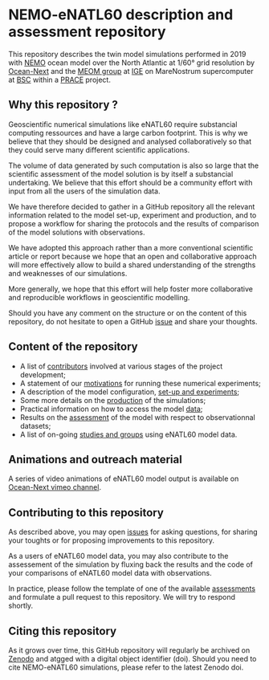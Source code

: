 # NEMO-eNATL60 description and assessment repository

This repository describes the twin model simulations performed in 2019 with [NEMO](https://www.nemo-ocean.eu) ocean model over the North Atlantic at 1/60° grid resolution by [Ocean-Next](https://www.ocean-next.fr/) and the [MEOM group](http://meom-group.github.io) at [IGE](http://www.ige-grenoble.fr) on MareNostrum supercomputer at [BSC](https://www.bsc.es) within a [PRACE](http://prace-ri.eu/) project.


## Why this repository ? 

Geoscientific numerical simulations like eNATL60 require substancial computing ressources and have a large carbon footprint. This is why we believe that they should be designed and analysed collaboratively so that they could serve many different scientific applications.

The volume of data generated by such computation is also so large that the scientific assessment of the   model solution is by itself a substancial undertaking. We believe that this effort should be a community effort with input from all the users of the simulation data.

We have therefore decided to gather in a GitHub repository all the relevant information related to the model set-up, experiment and production, and to propose a workflow for sharing the protocols and the results of comparison of the model solutions with observations. 

We have adopted this approach rather than a more conventional scientific article or report because we hope that an open and collaborative approach will more effectively allow to build a shared understanding of the strengths and weaknesses of our simulations. 

More generally, we hope that this effort will help foster more collaborative and reproducible workflows in geoscientific modelling. 

Should you have any comment on the structure or on the content of this repository, do not hesitate to open a GitHub [issue](./issues) and share your thoughts. 

## Content of the repository 

  - A list of [contributors](./00_contributors.md) involved at various stages of the project development;
  - A statement of our [motivations](./01_motivation.md) for running these numerical experiments; 
  - A description of the model configuration, [set-up and experiments](./02_experiment-setup.md);
  - Some more details on the [production](./03_production.md) of the simulations; 
  - Practical information on how to access the model [data](./05_data.md);
  - Results on the [assessment](./04_assessment/README.md) of the model with respect to observationnal datasets;
  - A list of on-going [studies and groups](./06_dissemination.md) using eNATL60 model data. 

## Animations and outreach material 

A series of video animations of eNATL60 model output is available on [Ocean-Next vimeo channel](https://vimeo.com/oceannext).

## Contributing to this repository 

As described above, you may open [issues](./issues) for asking questions, for sharing your toughts or for proposing improvements to this repository.

As a users of eNATL60 model data, you may also contribute to the assessement of the simulation by fluxing back the results and the code of your comparisons of eNATL60 model data with observations. 

In practice, please follow the template of one of the available [assessments](./04_assessment/) and formulate a pull request to this repository. We will try to respond shortly.

## Citing this repository

As it grows over time, this GitHub repository will regularly be archived on [Zenodo](https://zenodo.org) and atgged with a digital object identifier (doi). Should you need to cite NEMO-eNATL60 simulations, please refer to the latest Zenodo doi.
